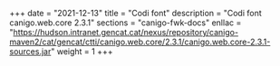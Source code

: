 +++
date        = "2021-12-13"
title       = "Codi font"
description = "Codi font canigo.web.core 2.3.1"
sections    = "canigo-fwk-docs"
enllac		= "https://hudson.intranet.gencat.cat/nexus/repository/canigo-maven2/cat/gencat/ctti/canigo.web.core/2.3.1/canigo.web.core-2.3.1-sources.jar"
weight		= 1
+++
